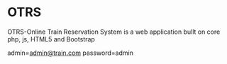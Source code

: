 # OTRS
OTRS-Online Train Reservation System is a web application bullt on core php, js, HTML5 and Bootstrap

admin=admin@train.com
password=admin


